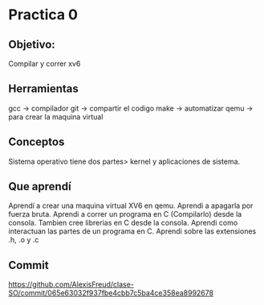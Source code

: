 # Practica 0
## Objetivo:
Compilar y correr xv6

## Herramientas
gcc -> compilador 
git -> compartir el codigo
make -> automatizar
qemu -> para crear la maquina virtual

## Conceptos
Sistema operativo tiene dos partes> kernel y aplicaciones de sistema. 

## Que aprendí
Aprendí a crear una maquina virtual XV6 en qemu.
Aprendi a apagarla por fuerza bruta.
Aprendi a correr un programa en C (Compilarlo) desde la consola.
Tambien cree librerias en C desde la consola. 
Aprendi como interactuan las partes de un programa en C.
Aprendi sobre las extensiones .h, .o y .c

## Commit
https://github.com/AlexisFreud/clase-SO/commit/065e63032f937fbe4cbb7c5ba4ce358ea8992678
